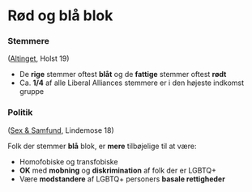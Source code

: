 # Rød og blå blok

### Stemmere

([Altinget](https://www.altinget.dk/artikel/hvilke-partier-stemmer-de-rigeste-og-mindst-velhavende-vaelgere-paa), Holst 19)

* De **rige** stemmer oftest **blåt** og de **fattige** stemmer oftest **rødt**
* Ca. **1/4** af alle Liberal Alliances stemmere er i den højeste indkomst gruppe

### Politik

([Sex & Samfund](https://www.sexogsamfund.dk/sites/default/files/sex\_og\_samfund\_normicide\_2018\_topline.pdf), Lindemose 18)

Folk der stemmer **blå** blok, er **mere** tilbøjelige til at være:

* Homofobiske og transfobiske
* **OK** med **mobning** og **diskrimination** af folk der er LGBTQ+&#x20;
* Være **modstandere** af LGBTQ+ personers **basale rettigheder**
